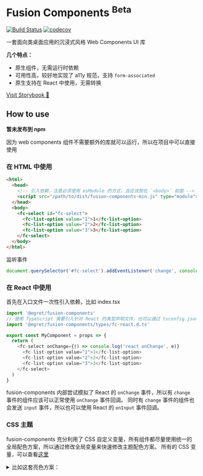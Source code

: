 # Fusion Components <sup>Beta</sup>

[![Build Status](https://app.travis-ci.com/iahu/fusion-components.svg?branch=master)](https://app.travis-ci.com/iahu/fusion-components)
[![codecov](https://codecov.io/gh/iahu/fusion-components/branch/master/graph/badge.svg?token=HS4SFMZVJR)](https://codecov.io/gh/iahu/fusion-components)

一套面向类桌面应用的沉浸式风格 Web Components UI 库

**几个特点：**

- 原生组件，无需运行时依赖
- 可用性高，较好地实现了 a11y 规范，支持 `form-associated`
- 原生支持在 React 中使用，无需转换

[Visit Storybook 🤌](https://iahu.github.io/fusion-components)

## How to use

**暂未发布到 npm**

因为 web components 组件不需要额外的库就可以运行，所以在项目中可以直接使用

### 在 HTML 中使用

```html
<html>
  <head>
    <!-- 引入依赖，注意必须使用 esModule 的方式，且应该放在 `<body>` 前面 -->
    <script src="/path/to/dist/fusion-components-min.js" type="module"></script>
  </head>
  <body>
    <fc-select id="fc-select">
      <fc-list-option value="1">1</fc-list-option>
      <fc-list-option value="2">2</fc-list-option>
      <fc-list-option value="3">3</fc-list-option>
    </fc-select>
  </body>
</html>
```

监听事件

```js
document.querySelector('#fc-select').addEventListener('change', console.log)
```

### 在 React 中使用

首先在入口文件一次性引入依赖，比如 index.tsx

```ts
import '@egret/fusion-components'
// 使用 TypeScript 需要引入针对 React 的类型声明文件，也可以通过 tsconfig.json 引入
import '@egret/fusion-components/types/fc-react.d.ts'
```

```ts
export const MyComponent = props => {
  return (
    <fc-select onChange={() => console.log('react onChange', e)}
      <fc-list-option value="1">1</fc-list-option>
      <fc-list-option value="2">2</fc-list-option>
      <fc-list-option value="3">3</fc-list-option>
    </fc-select>
  )
}
```

fusion-components 内部尝试模拟了 React 的 `onChange` 事件，所以有 `change` 事件的组件应该可以正常使用 `onChange` 事件回调。
同时有 `change` 事件的组件也会发送 `input` 事件，所以也可以使用 React 的 `onInput` 事件回调。

### CSS 主题

fusion-components 充分利用了 CSS 自定义变量，所有组件都尽量使用统一的全局配色方案，所以通过修改全局变量来快速修改主题配色方案。
所有的 CSS 变量，可以查看[这里](./src/styles/global.css)

<details>
  <summary>比如这套亮色方案：</summary>

```css
  :root,
  :defined,
  slot :defined {
    --body-background: #fff;
    --box-background: #f6f6f6;
    --background: #d4d4d4;
    --background-hover: #e2e2e2;
    --background-active: #f2f2f2;
    --background-selected: rgb(20 150 255 / 30%); /*#f2f2f2*/
    --background-disabled: #f6f6f6;
    --background-selected-hover: var(--background-selected);
    --foreground: #424242;
    --foreground-selected: #333;
    --foreground-hover: #333;
    --accent-color: rgb(20, 150, 255);
    --accent-color-hover: var(--accent-color);
    --outline-color: #dc9120;

    --border-width: var(--fc-unit-size);
    --border-color: #ddd; /*#2260bf;*/
    --border-color-active: #aaa; /*#2260bf;*/
    --border-color-hover: #aaa; /*#2260bf;*/
    --border-color-disabled: #ccc; /*#2260bf;*/

    --outline-color: #2260bf;

    --fc-unit-size: 1px;
    --border-radius: 0;
    --font-size: 12px;

    --padding-t: calc(var(--fc-unit-size) * 1);
    --padding-b: calc(var(--fc-unit-size) * 1);
    --padding-l: calc(var(--fc-unit-size) * 4);
    --padding-r: calc(var(--fc-unit-size) * 4);
    --padding: var(--padding-t) var(--padding-r) var(--padding-b) var(--padding-l);

    --stroke-width: calc(var(--fc-unit-size) * 1);
    --stroke-color: #ddd;
    --stroke: 0 0 0 var(--stroke-width) var(--stroke-color);*/

    --box-shadow-color: rgba(0, 0, 0, 0.15);
    --box-shadow-offset-blur: calc(var(--fc-unit-size) * 8);
    --box-shadow-offset-x: 0;
    --box-shadow-offset-y: 0;
    --box-shadow-offset-blur: calc(var(--fc-unit-size) * 5);
    --box-shadow-offset-spread: 0;
    --box-shadow: var(--box-shadow-offset-x) var(--box-shadow-offset-y) var(--box-shadow-offset-blur) var(--box-shadow-offset-spread)
      var(--box-shadow-color);
  }
```

</details>
